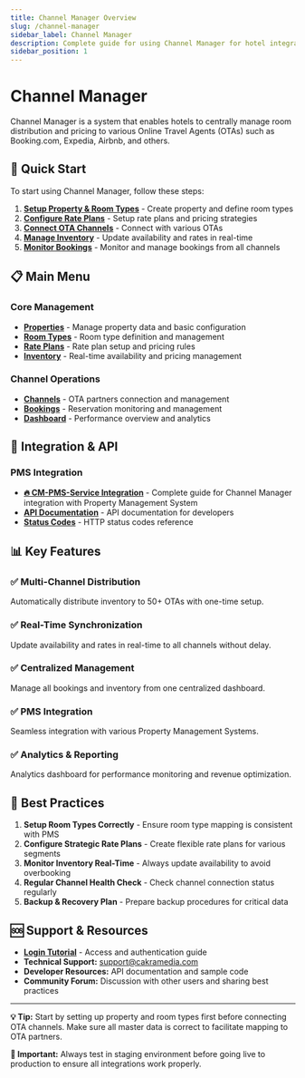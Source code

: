 ```yaml
---
title: Channel Manager Overview
slug: /channel-manager
sidebar_label: Channel Manager
description: Complete guide for using Channel Manager for hotel integration with various OTAs and synchronization with PMS.
sidebar_position: 1
---
```


# Channel Manager

Channel Manager is a system that enables hotels to centrally manage room distribution and pricing to various Online Travel Agents (OTAs) such as Booking.com, Expedia, Airbnb, and others.

## 🚀 Quick Start

To start using Channel Manager, follow these steps:

1. **[Setup Property & Room Types](tutorials/room-type.md)** - Create property and define room types
2. **[Configure Rate Plans](tutorials/rate-plans.md)** - Setup rate plans and pricing strategies
3. **[Connect OTA Channels](tutorials/channels.md)** - Connect with various OTAs
4. **[Manage Inventory](tutorials/inventory.mdx)** - Update availability and rates in real-time
5. **[Monitor Bookings](tutorials/booking.mdx)** - Monitor and manage bookings from all channels

## 📋 Main Menu

### Core Management

- **[Properties](tutorials/)** - Manage property data and basic configuration
- **[Room Types](tutorials/room-type.md)** - Room type definition and management
- **[Rate Plans](tutorials/rate-plans.md)** - Rate plan setup and pricing rules
- **[Inventory](tutorials/inventory.mdx)** - Real-time availability and pricing management

### Channel Operations

- **[Channels](tutorials/channels.md)** - OTA partners connection and management
- **[Bookings](tutorials/booking.mdx)** - Reservation monitoring and management
- **[Dashboard](tutorials/dashboard.md)** - Performance overview and analytics

## 🔗 Integration & API

### PMS Integration

- **[🔥 CM-PMS-Service Integration](integration-flow/channel-manager-pms-integration.md)** - Complete guide for Channel Manager integration with Property Management System
- **[API Documentation](api-docs/)** - API documentation for developers
- **[Status Codes](api-docs/status-code.md)** - HTTP status codes reference

## 📊 Key Features

### ✅ Multi-Channel Distribution

Automatically distribute inventory to 50+ OTAs with one-time setup.

### ✅ Real-Time Synchronization

Update availability and rates in real-time to all channels without delay.

### ✅ Centralized Management

Manage all bookings and inventory from one centralized dashboard.

### ✅ PMS Integration

Seamless integration with various Property Management Systems.

### ✅ Analytics & Reporting

Analytics dashboard for performance monitoring and revenue optimization.

## 🎯 Best Practices

1. **Setup Room Types Correctly** - Ensure room type mapping is consistent with PMS
2. **Configure Strategic Rate Plans** - Create flexible rate plans for various segments
3. **Monitor Inventory Real-Time** - Always update availability to avoid overbooking
4. **Regular Channel Health Check** - Check channel connection status regularly
5. **Backup & Recovery Plan** - Prepare backup procedures for critical data

## 🆘 Support & Resources

- **[Login Tutorial](tutorials/tutorial-login.md)** - Access and authentication guide
- **Technical Support:** support@cakramedia.com
- **Developer Resources:** API documentation and sample code
- **Community Forum:** Discussion with other users and sharing best practices

---

**💡 Tip:** Start by setting up property and room types first before connecting OTA channels. Make sure all master data is correct to facilitate mapping to OTA partners.

**🔔 Important:** Always test in staging environment before going live to production to ensure all integrations work properly.
